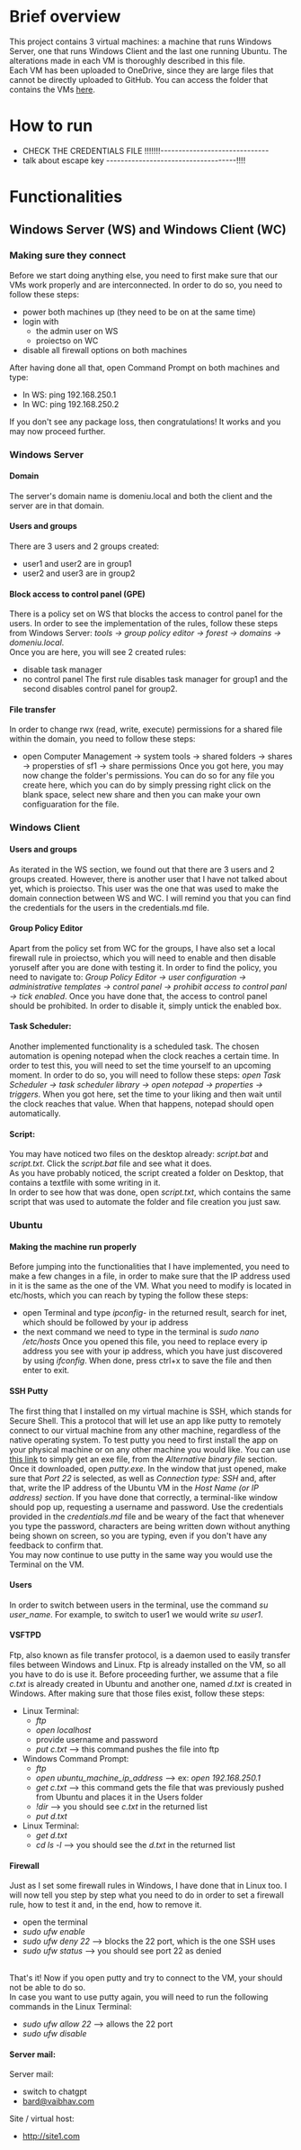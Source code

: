 # Brief overview
This project contains 3 virtual machines: a machine that runs Windows Server, one that runs Windows Client and the last one running Ubuntu. The alterations made in each VM is thoroughly described in this file. <br/>
Each VM has been uploaded to OneDrive, since they are large files that cannot be directly uploaded to GitHub. You can access the folder that contains the VMs [here](https://1drv.ms/f/s!AiJja_jxQJ8ggcEzTFktyAXqb-zKIA?e=uXwwhq).<br/>


# How to run
- CHECK THE CREDENTIALS FILE !!!!!!!------------------------------
- talk about escape key ------------------------------------!!!!


# Functionalities

## Windows Server (WS) and Windows Client (WC)

### Making sure they connect
Before we start doing anything else, you need to first make sure that our VMs work properly and are interconnected. In order to do so, you need to follow these steps:
- power both machines up (they need to be on at the same time)
- login with
	- the admin user on WS
 	- proiectso on WC
- disable all firewall options on both machines

After having done all that, open Command Prompt on both machines and type:
- In WS: ping 192.168.250.1
- In WC: ping 192.168.250.2

If you don't see any package loss, then congratulations! It works and you may now proceed further.


### Windows Server

#### Domain
The server's domain name is domeniu.local and both the client and the server are in that domain.

#### Users and groups
There are 3 users and 2 groups created:
- user1 and user2 are in group1
- user2 and user3 are in group2

#### Block access to control panel (GPE)
There is a policy set on WS that blocks the access to control panel for the users. In order to see the implementation of the rules, follow these steps from Windows Server: *tools -> group policy editor -> forest -> domains -> domeniu.local*. <br/>
Once you are here, you will see 2 created rules:
- disable task manager
- no control panel
The first rule disables task manager for group1 and the second disables control panel for group2.

#### File transfer
In order to change rwx (read, write, execute) permissions for a shared file within the domain, you need to follow these steps: 
- open Computer Management -> system tools -> shared folders -> shares -> propersties of sf1 -> share permissions
Once you got here, you may now change the folder's permissions. You can do so for any file you create here, which you can do by simply pressing right click on the blank space, select new share and then you can make your own configuaration for the file.


### Windows Client
#### Users and groups
As iterated in the WS section, we found out that there are 3 users and 2 groups created. However, there is another user that I have not talked about yet, which is proiectso. This user was the one that was used to make the domain connection between WS and WC. I will remind you that you can find the credentials for the users in the credentials.md file. 

#### Group Policy Editor
Apart from the policy set from WC for the groups, I have also set a local firewall rule in proiectso, which you will need to enable and then disable yoruself after you are done with testing it. In order to find the policy, you need to navigate to: *Group Policy Editor -> user configuration -> administrative templates -> control panel -> prohibit access to control panl -> tick enabled*. Once you have done that, the access to control panel should be prohibited. In order to disable it, simply untick the enabled box.

#### Task Scheduler:
Another implemented functionality is a scheduled task. The chosen automation is opening notepad when the clock reaches a certain time. In order to test this, you will need to set the time yourself to an upcoming moment.
In order to do so, you will need to follow these steps: *open Task Scheduler -> task scheduler library -> open notepad -> properties -> triggers*. When you got here, set the time to your liking and then wait until the clock reaches that value. When that happens, notepad should open automatically.

#### Script:
You may have noticed two files on the desktop already: *script.bat* and *script.txt*. Click the *script.bat* file and see what it does. <br/>
As you have probably noticed, the script created a folder on Desktop, that contains a textfile with some writing in it. 
<br/>In order to see how that was done, open *script.txt*, which contains the same script that was used to automate the folder and file creation you just saw.


### Ubuntu
#### Making the machine run properly
Before jumping into the functionalities that I have implemented, you need to make a few changes in a file, in order to make sure that the IP address used in it is the same as the one of the VM. What you need to modify is located in etc/hosts, which you can reach by typing the follow these steps: 
- open Terminal and type *ipconfig*- in the returned result, search for inet, which should be followed by your ip address
- the next command we need to type in the terminal is *sudo nano /etc/hosts*
Once you opened this file, you need to replace every ip address you see with your ip address, which you have just discovered by using *ifconfig*. When done, press ctrl+x to save the file and then enter to exit.

#### SSH Putty
The first thing that I installed on my virtual machine is SSH, which stands for Secure Shell. This a protocol that will let use an app like putty to remotely connect to our virtual machine from any other machine, regardless of the native operating system. To test putty you need to first install the app on your physical machine or on any other machine you would like. You can use [this link](https://www.chiark.greenend.org.uk/~sgtatham/putty/latest.html) to simply get an exe file, from the *Alternative binary file* section.<br/>
Once it downloaded, open *putty.exe*. In the window that just opened, make sure that *Port 22* is selected, as well as *Connection type: SSH* and, after that, write the IP address of the Ubuntu VM in the *Host Name (or IP address) section*. If you have done that correctly, a terminal-like window should pop up, requesting a username and password. Use the credentials provided in the *credentials.md* file and be weary of the fact that whenever you type the password, characters are being written down without anything being shown on screen, so you are typing, even if you don't have any feedback to confirm that.<br/>
You may now continue to use putty in the same way you would use the Terminal on the VM.

#### Users
In order to switch between users in the terminal, use the command *su user_name*. For example, to switch to user1 we would write *su user1*.

#### VSFTPD
Ftp, also known as file transfer protocol, is a daemon used to easily transfer files between Windows and Linux. Ftp is already installed on the VM, so all you have to do is use it. Before proceeding further, we assume that a file *c.txt* is already created in Ubuntu and another one, named *d.txt* is created in Windows. After making sure that those files exist, follow these steps:
- Linux Terminal:
	- *ftp*
 	- *open localhost*
  - provide username and password
  - *put c.txt* --> this command pushes the file into ftp
- Windows Command Prompt:
	- *ftp*
  - *open ubuntu_machine_ip_address* --> ex: *open 192.168.250.1*
  - *get c.txt* --> this command gets the file that was previously pushed from Ubuntu and places it in the Users folder
  - *!dir* --> you should see *c.txt* in the returned list
  - *put d.txt*
- Linux Terminal:
	- *get d.txt*
  - *cd ls -l* --> you should see the *d.txt* in the returned list

#### Firewall
Just as I set some firewall rules in Windows, I have done that in Linux too. I will now tell you step by step what you need to do in order to set a firewall rule, how to test it and, in the end, how to remove it. 
- open the terminal
- *sudo ufw enable* 
- *sudo ufw deny 22* --> blocks the 22 port, which is the one SSH uses
- *sudo ufw status* --> you should see port 22 as denied

<br/>That's it! Now if you open putty and try to connect to the VM, your should not be able to do so. <br/>
In case you want to use putty again, you will need to run the following commands in the Linux Terminal:
- *sudo ufw allow 22* --> allows the 22 port
- *sudo ufw disable* 


#### Server mail:


Server mail:
- switch to chatgpt
- bard@vaibhav.com

Site / virtual host:
- http://site1.com
